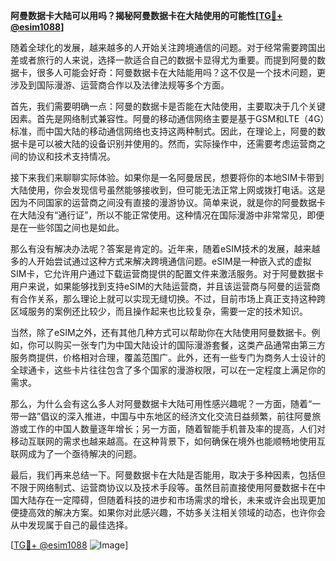 **阿曼数据卡大陆可以用吗？揭秘阿曼数据卡在大陆使用的可能性[[TG💪+ @esim1088](https://t.me/s/esim1088)]**

随着全球化的发展，越来越多的人开始关注跨境通信的问题。对于经常需要跨国出差或者旅行的人来说，选择一款适合自己的数据卡显得尤为重要。而提到阿曼的数据卡，很多人可能会好奇：阿曼数据卡在大陆能用吗？这不仅是一个技术问题，更涉及到国际漫游、运营商合作以及法律法规等多个方面。

首先，我们需要明确一点：阿曼的数据卡是否能在大陆使用，主要取决于几个关键因素。首先是网络制式兼容性。阿曼的移动通信网络主要是基于GSM和LTE（4G）标准，而中国大陆的移动通信网络也支持这两种制式。因此，在理论上，阿曼的数据卡是可以被大陆的设备识别并使用的。然而，实际操作中，还需要考虑运营商之间的协议和技术支持情况。

接下来我们来聊聊实际体验。如果你是一名阿曼居民，想要将你的本地SIM卡带到大陆使用，你会发现信号虽然能够接收到，但可能无法正常上网或拨打电话。这是因为不同国家的运营商之间没有直接的漫游协议。简单来说，就是你的阿曼数据卡在大陆没有“通行证”，所以不能正常使用。这种情况在国际漫游中非常常见，即便是在一些邻国之间也是如此。

那么有没有解决办法呢？答案是肯定的。近年来，随着eSIM技术的发展，越来越多的人开始尝试通过这种方式来解决跨境通信问题。eSIM是一种嵌入式的虚拟SIM卡，它允许用户通过下载运营商提供的配置文件来激活服务。对于阿曼数据卡用户来说，如果能够找到支持eSIM的大陆运营商，并且该运营商与阿曼的运营商有合作关系，那么理论上就可以实现无缝切换。不过，目前市场上真正支持这种跨区域服务的案例还比较少，而且操作起来也比较复杂，需要一定的技术知识。

当然，除了eSIM之外，还有其他几种方式可以帮助你在大陆使用阿曼数据卡。例如，你可以购买一张专门为中国大陆设计的国际漫游套餐，这类产品通常由第三方服务商提供，价格相对合理，覆盖范围广。此外，还有一些专门为商务人士设计的全球通卡，这些卡片往往包含了多个国家的漫游权限，可以在一定程度上满足你的需求。

那么，为什么会有这么多人对阿曼数据卡大陆可用性感兴趣呢？一方面，随着“一带一路”倡议的深入推进，中国与中东地区的经济文化交流日益频繁，前往阿曼旅游或工作的中国人数量逐年增长；另一方面，随着智能手机普及率的提高，人们对移动互联网的需求也越来越高。在这种背景下，如何确保在境外也能顺畅地使用互联网成为了一个亟待解决的问题。

最后，我们再来总结一下。阿曼数据卡在大陆是否能用，取决于多种因素，包括但不限于网络制式、运营商协议以及技术手段等。虽然目前直接使用阿曼数据卡在中国大陆存在一定障碍，但随着科技的进步和市场需求的增长，未来或许会出现更加便捷高效的解决方案。如果你对此感兴趣，不妨多关注相关领域的动态，也许你会从中发现属于自己的最佳选择。

[[TG💪+ @esim1088](https://t.me/s/esim1088) ![Image](https://i.postimg.cc/4NQfJmqS/Snipaste-2025-05-13-00-14-12.png)]